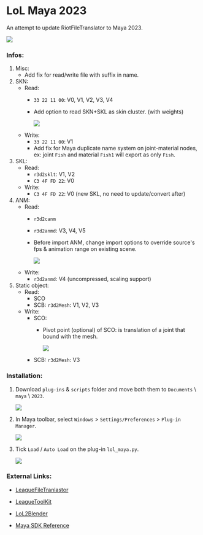 # LoL Maya 2023
An attempt to update RiotFileTranslator to Maya 2023.

![](https://i.imgur.com/cRpMpYt.gif)


### Infos:
1. Misc:
    - Add fix for read/write file with suffix in name.
2. SKN: 
    - Read: 
        - `33 22 11 00`: V0, V1, V2, V3, V4
        - Add option to read SKN+SKL as skin cluster. (with weights)
        
            ![](https://i.imgur.com/UiNIMul.png)
    - Write: 
        - `33 22 11 00`: V1
        - Add fix for Maya duplicate name system on joint-material nodes, ex: joint `Fish` and material `Fish1` will export as only `Fish`.
3. SKL:
    - Read: 
        - `r3d2sklt`: V1, V2
        - `C3 4F FD 22`: V0
    - Write:
        - `C3 4F FD 22`: V0 (new SKL, no need to update/convert after)
4. ANM:
    - Read: 
        - `r3d2canm`
        - `r3d2anmd`: V3, V4, V5
        - Before import ANM, change import options to override source's fps & animation range on existing scene.
        
            ![](https://i.imgur.com/2hJvlGt.png)
    - Write:
        - `r3d2anmd`: V4 (uncompressed, scaling support)
5. Static object:
    - Read:
        - SCO 
        - SCB: `r3d2Mesh`: V1, V2, V3
    - Write:
        - SCO: 
            - Pivot point (optional) of SCO: is translation of a joint that bound with the mesh.

                ![](https://i.imgur.com/XZFvV3V.png)
        - SCB: `r3d2Mesh`: V3



### Installation:

1. Download `plug-ins` & `scripts` folder and move both them to `Documents` \ `maya` \ `2023`.

    ![](https://i.imgur.com/OuXcoD7.png)

2. In Maya toolbar, select `Windows` > `Settings/Preferences` > `Plug-in Manager`.

    ![](https://i.imgur.com/fawHenl.png)

3. Tick `Load` / `Auto Load` on the plug-in `lol_maya.py`.

    ![](https://i.imgur.com/D0Za7BU.png)



### External Links:

- [LeagueFileTranlastor](https://github.com/LoL-Fantome/LeagueFileTranslator)

- [LeagueToolKit](https://github.com/LoL-Fantome/LeagueFileTranslator)

- [LoL2Blender](https://github.com/WorldSEnder/LoL2Blender)

- [Maya SDK Reference](https://help.autodesk.com/cloudhelp/2023/ENU/Maya-SDK/cpp_ref/modules.html)
